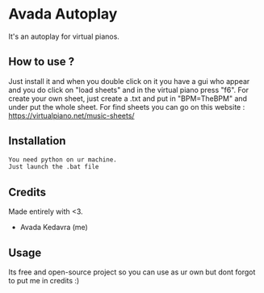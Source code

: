 # Avada Autoplay

It's an autoplay for virtual pianos.



## How to use ?

Just install it and when you double click on it you have a gui who appear and you do click on "load sheets" and in the virtual piano press "f6".
For create your own sheet, just create a .txt and put in "BPM=TheBPM" and under put the whole sheet.
For find sheets you can go on this website : https://virtualpiano.net/music-sheets/


## Installation

```bash
You need python on ur machine.
Just launch the .bat file
```
    
## Credits

Made entirely with <3.

- Avada Kedavra (me)

## Usage

Its free and open-source project so you can use as ur own but dont forgot to put me in credits :)
